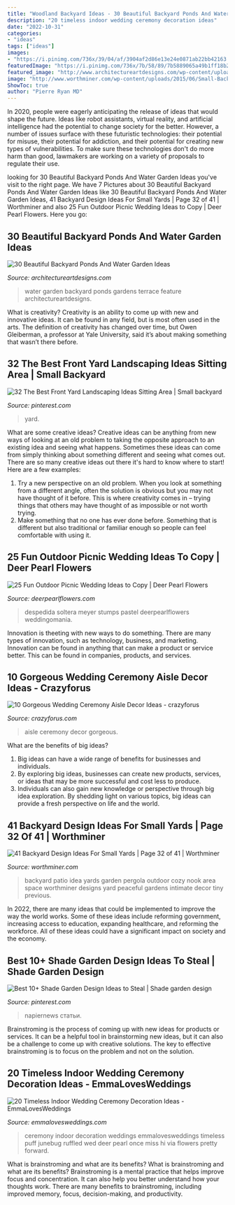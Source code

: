 ```yaml
---
title: "Woodland Backyard Ideas - 30 Beautiful Backyard Ponds And Water Garden Ideas"
description: "20 timeless indoor wedding ceremony decoration ideas"
date: "2022-10-31"
categories:
- "ideas"
tags: ["ideas"]
images:
- "https://i.pinimg.com/736x/39/04/af/3904af2d86e13e24e0871ab22bb42163.jpg"
featuredImage: "https://i.pinimg.com/736x/7b/58/89/7b5889065a49b1ff18b294106ac253f2.jpg"
featured_image: "http://www.architectureartdesigns.com/wp-content/uploads/2013/04/Backyard-ArchitectureArtDesigns-31.jpg"
image: "http://www.worthminer.com/wp-content/uploads/2015/06/Small-Backyard-Ideas-32.jpg"
ShowToc: true
author: "Pierre Ryan MD"
---
```



In 2020, people were eagerly anticipating the release of ideas that would shape the future. Ideas like robot assistants, virtual reality, and artificial intelligence had the potential to change society for the better. However, a number of issues surface with these futuristic technologies: their potential for misuse, their potential for addiction, and their potential for creating new types of vulnerabilities. To make sure these technologies don't do more harm than good, lawmakers are working on a variety of proposals to regulate their use.

	

		
looking for 30 Beautiful Backyard Ponds And Water Garden Ideas you've visit to the right page. We have 7 Pictures about 30 Beautiful Backyard Ponds And Water Garden Ideas like 30 Beautiful Backyard Ponds And Water Garden Ideas, 41 Backyard Design Ideas For Small Yards | Page 32 of 41 | Worthminer and also 25 Fun Outdoor Picnic Wedding Ideas to Copy | Deer Pearl Flowers. Here you go:
		
    
## 30 Beautiful Backyard Ponds And Water Garden Ideas

<img loading=lazy src="http://www.architectureartdesigns.com/wp-content/uploads/2013/04/Backyard-ArchitectureArtDesigns-31.jpg" onerror="this.onerror=null;this.src='https://tse4.mm.bing.net/th?id=OIP.iAF1w6XVdDXIKnw673YvjQHaK9&amp;pid=15.1';" alt="30 Beautiful Backyard Ponds And Water Garden Ideas">

_Source: architectureartdesigns.com_

>water garden backyard ponds gardens terrace feature architectureartdesigns. 

	

What is creativity?
Creativity is an ability to come up with new and innovative ideas. It can be found in any field, but is most often used in the arts. The definition of creativity has changed over time, but Owen Gleiberman, a professor at Yale University, said it’s about making something that wasn’t there before.

    
## 32 The Best Front Yard Landscaping Ideas Sitting Area | Small Backyard

<img loading=lazy src="https://i.pinimg.com/736x/7b/58/89/7b5889065a49b1ff18b294106ac253f2.jpg" onerror="this.onerror=null;this.src='https://tse4.mm.bing.net/th?id=OIP.7yk-aEwgpxGcyQqFXSYjyAHaKB&amp;pid=15.1';" alt="32 The Best Front Yard Landscaping Ideas Sitting Area | Small backyard">

_Source: pinterest.com_

>yard. 

	

What are some creative ideas?
Creative ideas can be anything from new ways of looking at an old problem to taking the opposite approach to an existing idea and seeing what happens. Sometimes these ideas can come from simply thinking about something different and seeing what comes out. There are so many creative ideas out there it's hard to know where to start! Here are a few examples: 
1. Try a new perspective on an old problem. When you look at something from a different angle, often the solution is obvious but you may not have thought of it before. This is where creativity comes in – trying things that others may have thought of as impossible or not worth trying. 
2. Make something that no one has ever done before. Something that is different but also traditional or familiar enough so people can feel comfortable with using it.

    
## 25 Fun Outdoor Picnic Wedding Ideas To Copy | Deer Pearl Flowers

<img loading=lazy src="https://www.deerpearlflowers.com/wp-content/uploads/2017/02/Summer-Outdoor-Picnic-Wedding-Ideas-23.jpg" onerror="this.onerror=null;this.src='https://tse1.mm.bing.net/th?id=OIP.Xuc5uOBjEQM6jCEvLFf3BQHaLH&amp;pid=15.1';" alt="25 Fun Outdoor Picnic Wedding Ideas to Copy | Deer Pearl Flowers">

_Source: deerpearlflowers.com_

>despedida soltera meyer stumps pastel deerpearlflowers weddingomania. 

	

Innovation is theeting with new ways to do something. There are many types of innovation, such as technology, business, and marketing. Innovation can be found in anything that can make a product or service better. This can be found in companies, products, and services.

    
## 10 Gorgeous Wedding Ceremony Aisle Decor Ideas - Crazyforus

<img loading=lazy src="http://3.bp.blogspot.com/-cNI5rJaP9XU/U3-lWtII2BI/AAAAAAAApC8/_CAkrW8Q1eU/s1600/wedding-ceremony-style-the-aisle-1.jpg" onerror="this.onerror=null;this.src='https://tse3.mm.bing.net/th?id=OIP.IvnmuAd5wfvYZir8FVgvygHaLH&amp;pid=15.1';" alt="10 Gorgeous Wedding Ceremony Aisle Decor Ideas - crazyforus">

_Source: crazyforus.com_

>aisle ceremony decor gorgeous. 

	

What are the benefits of big ideas?
1. Big ideas can have a wide range of benefits for businesses and individuals. 
2. By exploring big ideas, businesses can create new products, services, or ideas that may be more successful and cost less to produce. 
3. Individuals can also gain new knowledge or perspective through big idea exploration. By shedding light on various topics, big ideas can provide a fresh perspective on life and the world.

    
## 41 Backyard Design Ideas For Small Yards | Page 32 Of 41 | Worthminer

<img loading=lazy src="http://www.worthminer.com/wp-content/uploads/2015/06/Small-Backyard-Ideas-32.jpg" onerror="this.onerror=null;this.src='https://tse3.mm.bing.net/th?id=OIP.VHSD7Dk5OKh_nS-iSzE3XAHaKx&amp;pid=15.1';" alt="41 Backyard Design Ideas For Small Yards | Page 32 of 41 | Worthminer">

_Source: worthminer.com_

>backyard patio idea yards garden pergola outdoor cozy nook area space worthminer designs yard peaceful gardens intimate decor tiny previous. 

	

In 2022, there are many ideas that could be implemented to improve the way the world works. Some of these ideas include reforming government, increasing access to education, expanding healthcare, and reforming the workforce. All of these ideas could have a significant impact on society and the economy.

    
## Best 10+ Shade Garden Design Ideas To Steal | Shade Garden Design

<img loading=lazy src="https://i.pinimg.com/736x/39/04/af/3904af2d86e13e24e0871ab22bb42163.jpg" onerror="this.onerror=null;this.src='https://tse3.mm.bing.net/th?id=OIP.lKSuyZUN3e9E6cDei0rZnAHaJQ&amp;pid=15.1';" alt="Best 10+ Shade Garden Design Ideas to Steal | Shade garden design">

_Source: pinterest.com_

>napiernews статьи. 

	

Brainstroming is the process of coming up with new ideas for products or services. It can be a helpful tool in brainstorming new ideas, but it can also be a challenge to come up with creative solutions. The key to effective brainstroming is to focus on the problem and not on the solution.

    
## 20 Timeless Indoor Wedding Ceremony Decoration Ideas - EmmaLovesWeddings

<img loading=lazy src="https://emmalovesweddings.com/wp-content/uploads/2019/09/chic-indoor-wedding-ceremony-decoration-ideas.jpg" onerror="this.onerror=null;this.src='https://tse2.mm.bing.net/th?id=OIP.KQp79TVqFUwKb1zIMEzJZwHaLF&amp;pid=15.1';" alt="20 Timeless Indoor Wedding Ceremony Decoration Ideas - EmmaLovesWeddings">

_Source: emmalovesweddings.com_

>ceremony indoor decoration weddings emmalovesweddings timeless puff junebug ruffled wed deer pearl once miss hi via flowers pretty forward. 

	

What is brainstroming and what are its benefits?
What is brainstroming and what are its benefits? Brainstroming is a mental practice that helps improve focus and concentration. It can also help you better understand how your thoughts work. There are many benefits to brainstroming, including improved memory, focus, decision-making, and productivity.

